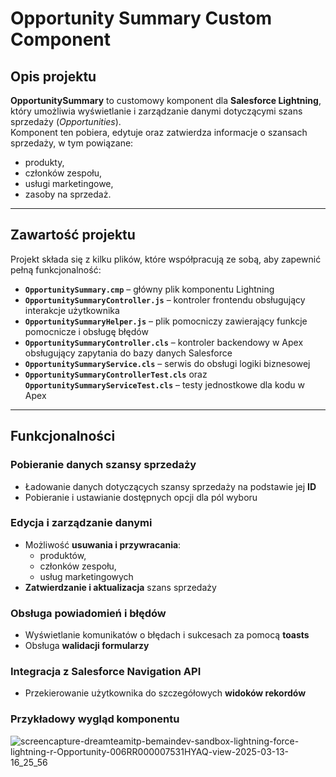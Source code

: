 
# Opportunity Summary Custom Component

## Opis projektu  
**OpportunitySummary** to customowy komponent dla **Salesforce Lightning**, który umożliwia wyświetlanie i zarządzanie danymi dotyczącymi szans sprzedaży (*Opportunities*).  
Komponent ten pobiera, edytuje oraz zatwierdza informacje o szansach sprzedaży, w tym powiązane:  
- produkty,  
- członków zespołu,  
- usługi marketingowe,  
- zasoby na sprzedaż.  

---

## Zawartość projektu  
Projekt składa się z kilku plików, które współpracują ze sobą, aby zapewnić pełną funkcjonalność:  

- **`OpportunitySummary.cmp`** – główny plik komponentu Lightning  
- **`OpportunitySummaryController.js`** – kontroler frontendu obsługujący interakcje użytkownika  
- **`OpportunitySummaryHelper.js`** – plik pomocniczy zawierający funkcje pomocnicze i obsługę błędów  
- **`OpportunitySummaryController.cls`** – kontroler backendowy w Apex obsługujący zapytania do bazy danych Salesforce  
- **`OpportunitySummaryService.cls`** – serwis do obsługi logiki biznesowej  
- **`OpportunitySummaryControllerTest.cls`** oraz **`OpportunitySummaryServiceTest.cls`** – testy jednostkowe dla kodu w Apex  

---

## Funkcjonalności  

### Pobieranie danych szansy sprzedaży  
- Ładowanie danych dotyczących szansy sprzedaży na podstawie jej **ID**  
- Pobieranie i ustawianie dostępnych opcji dla pól wyboru  

### Edycja i zarządzanie danymi  
- Możliwość **usuwania i przywracania**:  
  - produktów,  
  - członków zespołu,  
  - usług marketingowych  
- **Zatwierdzanie i aktualizacja** szans sprzedaży  

### Obsługa powiadomień i błędów  
- Wyświetlanie komunikatów o błędach i sukcesach za pomocą **toasts**  
- Obsługa **walidacji formularzy**  

### Integracja z Salesforce Navigation API  
- Przekierowanie użytkownika do szczegółowych **widoków rekordów**  

### Przykładowy wygląd komponentu
![screencapture-dreamteamitp-bemaindev-sandbox-lightning-force-lightning-r-Opportunity-006RR000007531HYAQ-view-2025-03-13-16_25_56](https://github.com/user-attachments/assets/f5f3180e-1c11-4956-b863-84b825d10c36)
